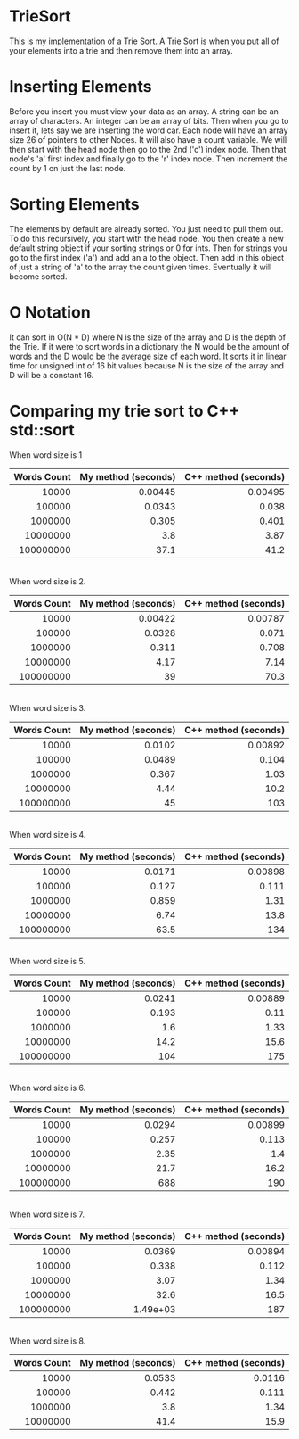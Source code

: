 # TrieSort
This is my implementation of a Trie Sort. A Trie Sort is when you put all of your elements into a trie and then remove them into an array. 
<br />
# Inserting Elements
Before you insert you must view your data as an array. A string can be an array of characters. An integer can be an array of bits. Then when you go to insert it, lets say we are inserting the word car. Each node will have an array size 26 of pointers to other Nodes. It will also have a count variable. We will then start with the head node then go to the 2nd ('c') index node. Then that node's 'a' first index and finally go to the 'r' index node. Then increment the count by 1 on just the last node.
<br />
# Sorting Elements
The elements by default are already sorted. You just need to pull them out. To do this recursively, you start with the head node. You then create a new default string object if your sorting strings or 0 for ints. Then for strings you go to the first index ('a') and add an a to the object. Then add in this object of just a string of 'a' to the array the count given times. Eventually it will become sorted.
<br />
# O Notation
It can sort in O(N * D) where N is the size of the array and D is the depth of the Trie. If it were to sort words in a dictionary the N would be the amount of words and the D would be the average size of each word. It sorts it in linear time for unsigned int of 16 bit values because N is the size of the array and D will be a constant 16.
<br />
# Comparing my trie sort to C++ std::sort
When word size is 1

|Words Count|My method (seconds)|C++ method (seconds)|
|---------:|------------------:|-------------------:|
|10000|0.00445|0.00495|
|100000|0.0343|0.038|
|1000000|0.305|0.401|
|10000000|3.8|3.87|
|100000000|37.1 |41.2|
<br />
When word size is 2.

|Words Count|My method (seconds)|C++ method (seconds)|
|----------:|------------------:|-------------------:|
|10000|0.00422|0.00787|
|100000|0.0328|0.071|
|1000000|0.311|0.708|
|10000000|4.17|7.14|
|100000000|39|70.3|
<br />
When word size is 3.

Words Count|My method (seconds)|C++ method (seconds)
|---------:|------------------:|-------------------:|
10000|0.0102|0.00892
100000|0.0489|0.104
1000000|0.367|1.03
10000000|4.44|10.2
100000000|45|103
<br />
When word size is 4.

Words Count|My method (seconds)|C++ method (seconds)
|---------:|------------------:|-------------------:|
10000|0.0171|0.00898
100000|0.127|0.111
1000000|0.859|1.31
10000000|6.74|13.8
100000000|63.5|134
<br />
When word size is 5.

Words Count|My method (seconds)|C++ method (seconds)
|---------:|------------------:|-------------------:|
10000|0.0241|0.00889
100000|0.193|0.11
1000000|1.6|1.33
10000000|14.2|15.6
100000000|104|175
<br />
When word size is 6.

Words Count|My method (seconds)|C++ method (seconds)
|---------:|------------------:|-------------------:|
10000|0.0294|0.00899
100000|0.257|0.113
1000000|2.35|1.4
10000000|21.7|16.2
100000000|688 |190
<br />
When word size is 7.

Words Count|My method (seconds)|C++ method (seconds)
|---------:|------------------:|-------------------:
10000|0.0369|0.00894
100000|0.338|0.112
1000000|3.07|1.34
10000000|32.6|16.5
100000000|1.49e+03|187
<br />
When word size is 8.

Words Count|My method (seconds)|C++ method (seconds)
|---------:|------------------:|-------------------:|
10000|0.0533|0.0116
100000|0.442|0.111
1000000|3.8|1.34
10000000|41.4|15.9
